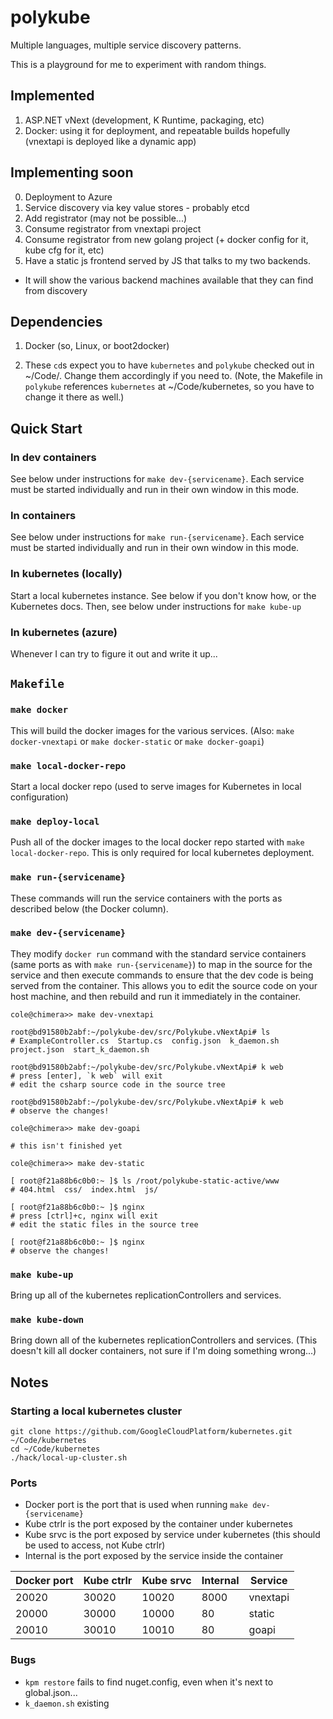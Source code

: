 # polykube

Multiple languages, multiple service discovery patterns.

This is a playground for me to experiment with random things.



## Implemented

1. ASP.NET vNext (development, K Runtime, packaging, etc)
2. Docker: using it for deployment, and repeatable builds hopefully (vnextapi is deployed like a dynamic app)


## Implementing soon

0. Deployment to Azure
0. Service discovery via key value stores - probably etcd
1. Add registrator (may not be possible...)
2. Consume registrator from vnextapi project
3. Consume registrator from new golang project (+ docker config for it, kube cfg for it, etc)
4. Have a static js frontend served by JS that talks to my two backends.
  - It will show the various backend machines available that they can find from discovery



## Dependencies

1. Docker (so, Linux, or boot2docker)

2. These `cd`s expect you to have `kubernetes` and `polykube` checked out in ~/Code/. Change them accordingly if you need to. (Note, the Makefile in `polykube` references `kubernetes` at ~/Code/kubernetes, so you have to change it there as well.)



## Quick Start

### In dev containers
See below under instructions for `make dev-{servicename}`. Each service must be started individually and run in their own window in this mode.

### In containers
See below under instructions for `make run-{servicename}`. Each service must be started individually and run in their own window in this mode.

### In kubernetes (locally)
Start a local kubernetes instance. See below if you don't know how, or the Kubernetes docs. Then, see below under instructions for `make kube-up`

### In kubernetes (azure)
Whenever I can try to figure it out and write it up...




## `Makefile`

### `make docker`
This will build the docker images for the various services.
(Also: `make docker-vnextapi` or `make docker-static` or `make docker-goapi`)

### `make local-docker-repo`
Start a local docker repo (used to serve images for Kubernetes in local configuration)

### `make deploy-local`
Push all of the docker images to the local docker repo started with `make local-docker-repo`. This is only required for local kubernetes deployment.

### `make run-{servicename}`
These commands will run the service containers with the ports as described below (the Docker column).

### `make dev-{servicename}`
They modify `docker run` command with the standard service containers (same ports as with `make run-{servicename}`) to map in the source for the service and then execute commands to ensure that the dev code is being served from the container. This allows you to edit the source code on your host machine, and then rebuild and run it immediately in the container.


```
cole@chimera>> make dev-vnextapi

root@bd91580b2abf:~/polykube-dev/src/Polykube.vNextApi# ls
# ExampleController.cs  Startup.cs  config.json  k_daemon.sh  project.json  start_k_daemon.sh

root@bd91580b2abf:~/polykube-dev/src/Polykube.vNextApi# k web
# press [enter], `k web` will exit
# edit the csharp source code in the source tree

root@bd91580b2abf:~/polykube-dev/src/Polykube.vNextApi# k web
# observe the changes!
```

```
cole@chimera>> make dev-goapi

# this isn't finished yet
```

```
cole@chimera>> make dev-static

[ root@f21a88b6c0b0:~ ]$ ls /root/polykube-static-active/www
# 404.html  css/  index.html  js/

[ root@f21a88b6c0b0:~ ]$ nginx
# press [ctrl]+c, nginx will exit
# edit the static files in the source tree

[ root@f21a88b6c0b0:~ ]$ nginx
# observe the changes!
```

### `make kube-up`
Bring up all of the kubernetes replicationControllers and services.

### `make kube-down`
Bring down all of the kubernetes replicationControllers and services. (This doesn't kill all docker containers, not sure if I'm doing something wrong...)

## Notes

### Starting a local kubernetes cluster

```
git clone https://github.com/GoogleCloudPlatform/kubernetes.git ~/Code/kubernetes
cd ~/Code/kubernetes
./hack/local-up-cluster.sh
```

### Ports

- Docker port is the port that is used when running `make dev-{servicename}`
- Kube ctrlr is the port exposed by the container under kubernetes
- Kube srvc is the port exposed by service under kubernetes (this should be used to access, not Kube ctrlr)
- Internal is the port exposed by the service inside the container

Docker port | Kube ctrlr | Kube srvc | Internal | Service
------------|------------|-----------|-----------|--------
      20020 |      30020 |     10020 |     8000 | vnextapi
      20000 |      30000 |     10000 |       80 | static
      20010 |      30010 |     10010 |       80 | goapi

### Bugs

- `kpm restore` fails to find nuget.config, even when it's next to global.json...
- `k_daemon.sh` existing